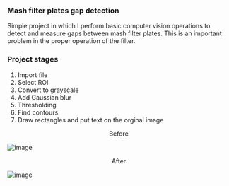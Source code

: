 ### Mash filter plates gap detection
Simple project in which I perform basic computer vision operations to detect and measure gaps between mash filter plates.
This is an important problem in the proper operation of the filter.

### Project stages
1. Import file
2. Select ROI
3. Convert to grayscale
4. Add Gaussian blur
5. Thresholding
6. Find contours
7. Draw rectangles and put text on the orginal image

<p align="center">Before</p>

![image](https://github.com/k-malicki/CV-Mash-filter-plates-gap-detection/assets/141445691/103af8cf-5caa-4393-a47c-be8f157a3cde)

<p align="center">After</p>

![image](https://github.com/k-malicki/CV-Mash-filter-plates-gap-detection/assets/141445691/e1364004-6726-4c4d-b317-3aab1f335c5e)


